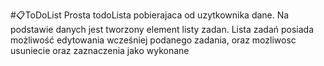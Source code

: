 #📋ToDoList
Prosta todoLista pobierajaca od uzytkownika dane.
Na podstawie danych jest tworzony element listy zadan.
Lista zadań posiada możliwość edytowania wcześniej podanego zadania, oraz mozliwosc usuniecie oraz zaznaczenia jako wykonane
